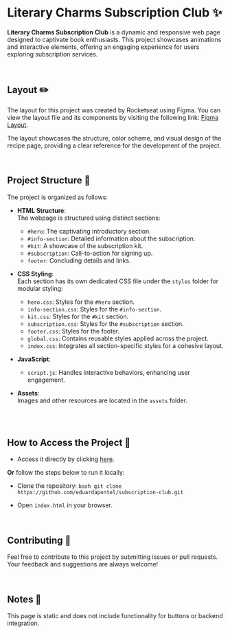 # Literary Charms Subscription Club ✨

**Literary Charms Subscription Club** is a dynamic and responsive web page designed to captivate book enthusiasts. This project showcases animations and interactive elements, offering an engaging experience for users exploring subscription services.

<br>

## Layout ✏️

The layout for this project was created by Rocketseat using Figma. You can view the layout file and its components by visiting the following link: [Figma Layout](https://www.figma.com/design/qaYOzo2aE4kIMj45uhHLfM/LP-de-Clube-de-Assinatura-(Community)?m=dev).

The layout showcases the structure, color scheme, and visual design of the recipe page, providing a clear reference for the development of the project.

<br> 

## Project Structure 📂

The project is organized as follows:  
- **HTML Structure**:  
  The webpage is structured using distinct sections:  
  - `#hero`: The captivating introductory section.  
  - `#info-section`: Detailed information about the subscription.  
  - `#kit`: A showcase of the subscription kit.  
  - `#subscription`: Call-to-action for signing up.  
  - `footer`: Concluding details and links.

- **CSS Styling**:  
  Each section has its own dedicated CSS file under the `styles` folder for modular styling:  
  - `hero.css`: Styles for the `#hero` section.  
  - `info-section.css`: Styles for the `#info-section`.  
  - `kit.css`: Styles for the `#kit` section.  
  - `subscription.css`: Styles for the `#subscription` section.  
  - `footer.css`: Styles for the footer.  
  - `global.css`: Contains reusable styles applied across the project.  
  - `index.css`: Integrates all section-specific styles for a cohesive layout.

- **JavaScript**:  
  - `script.js`: Handles interactive behaviors, enhancing user engagement.

- **Assets**:  
  Images and other resources are located in the `assets` folder.

  <br>

  <br>

## How to Access the Project 🚀

- Access it directly by clicking [here](https://eduardapontel.github.io/subscription-club/).

**Or** follow the steps below to run it locally:

- Clone the repository:
   ```bash git clone https://github.com/eduardapontel/subscription-club.git```

- Open `index.html` in your browser.

<br>
 
## Contributing 🤝

Feel free to contribute to this project by submitting issues or pull requests. Your feedback and suggestions are always welcome!

<br>

## Notes 📌

This page is static and does not include functionality for buttons or backend integration.
